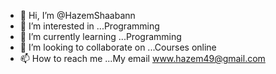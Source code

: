 - 👋 Hi, I’m @HazemShaabann
- 👀 I’m interested in ...Programming 
- 🌱 I’m currently learning ...Programming
- 💞️ I’m looking to collaborate on ...Courses online
- 📫 How to reach me ...My email www.hazem49@gmail.com

<!---
HazemShaabann/HazemShaabann is a ✨ special ✨ repository because its `README.md` (this file) appears on your GitHub profile.
You can click the Preview link to take a look at your changes.
--->
